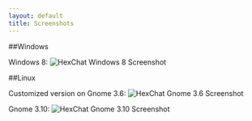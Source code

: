 ```yaml
---
layout: default
title: Screenshots
---
```


##Windows

Windows 8:
![HexChat Windows 8 Screenshot](http://i.imgur.com/dvFyIWD.png)

##Linux

Customized version on Gnome 3.6:
![HexChat Gnome 3.6 Screenshot](http://i.imgur.com/w4JbgLw.png)

Gnome 3.10:
![HexChat Gnome 3.10 Screenshot](http://i.imgur.com/XBbQKXf.png)
